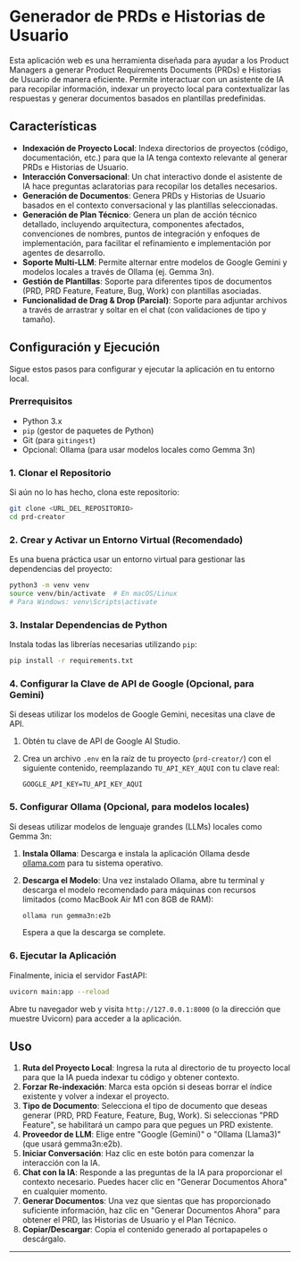# Generador de PRDs e Historias de Usuario

Esta aplicación web es una herramienta diseñada para ayudar a los Product Managers a generar Product Requirements Documents (PRDs) e Historias de Usuario de manera eficiente. Permite interactuar con un asistente de IA para recopilar información, indexar un proyecto local para contextualizar las respuestas y generar documentos basados en plantillas predefinidas.

## Características

*   **Indexación de Proyecto Local**: Indexa directorios de proyectos (código, documentación, etc.) para que la IA tenga contexto relevante al generar PRDs e Historias de Usuario.
*   **Interacción Conversacional**: Un chat interactivo donde el asistente de IA hace preguntas aclaratorias para recopilar los detalles necesarios.
*   **Generación de Documentos**: Genera PRDs y Historias de Usuario basados en el contexto conversacional y las plantillas seleccionadas.
*   **Generación de Plan Técnico**: Genera un plan de acción técnico detallado, incluyendo arquitectura, componentes afectados, convenciones de nombres, puntos de integración y enfoques de implementación, para facilitar el refinamiento e implementación por agentes de desarrollo.
*   **Soporte Multi-LLM**: Permite alternar entre modelos de Google Gemini y modelos locales a través de Ollama (ej. Gemma 3n).
*   **Gestión de Plantillas**: Soporte para diferentes tipos de documentos (PRD, PRD Feature, Feature, Bug, Work) con plantillas asociadas.
*   **Funcionalidad de Drag & Drop (Parcial)**: Soporte para adjuntar archivos a través de arrastrar y soltar en el chat (con validaciones de tipo y tamaño).

## Configuración y Ejecución

Sigue estos pasos para configurar y ejecutar la aplicación en tu entorno local.

### Prerrequisitos

*   Python 3.x
*   `pip` (gestor de paquetes de Python)
*   Git (para `gitingest`)
*   Opcional: Ollama (para usar modelos locales como Gemma 3n)

### 1. Clonar el Repositorio

Si aún no lo has hecho, clona este repositorio:

```bash
git clone <URL_DEL_REPOSITORIO>
cd prd-creator
```

### 2. Crear y Activar un Entorno Virtual (Recomendado)

Es una buena práctica usar un entorno virtual para gestionar las dependencias del proyecto:

```bash
python3 -m venv venv
source venv/bin/activate  # En macOS/Linux
# Para Windows: venv\Scripts\activate
```

### 3. Instalar Dependencias de Python

Instala todas las librerías necesarias utilizando `pip`:

```bash
pip install -r requirements.txt
```

### 4. Configurar la Clave de API de Google (Opcional, para Gemini)

Si deseas utilizar los modelos de Google Gemini, necesitas una clave de API.

1.  Obtén tu clave de API de Google AI Studio.
2.  Crea un archivo `.env` en la raíz de tu proyecto (`prd-creator/`) con el siguiente contenido, reemplazando `TU_API_KEY_AQUI` con tu clave real:

    ```
    GOOGLE_API_KEY=TU_API_KEY_AQUI
    ```

### 5. Configurar Ollama (Opcional, para modelos locales)

Si deseas utilizar modelos de lenguaje grandes (LLMs) locales como Gemma 3n:

1.  **Instala Ollama**: Descarga e instala la aplicación Ollama desde [ollama.com](https://ollama.com/) para tu sistema operativo.
2.  **Descarga el Modelo**: Una vez instalado Ollama, abre tu terminal y descarga el modelo recomendado para máquinas con recursos limitados (como MacBook Air M1 con 8GB de RAM):

    ```bash
    ollama run gemma3n:e2b
    ```
    Espera a que la descarga se complete.

### 6. Ejecutar la Aplicación

Finalmente, inicia el servidor FastAPI:

```bash
uvicorn main:app --reload
```

Abre tu navegador web y visita `http://127.0.0.1:8000` (o la dirección que muestre Uvicorn) para acceder a la aplicación.

## Uso

1.  **Ruta del Proyecto Local**: Ingresa la ruta al directorio de tu proyecto local para que la IA pueda indexar tu código y obtener contexto.
2.  **Forzar Re-indexación**: Marca esta opción si deseas borrar el índice existente y volver a indexar el proyecto.
3.  **Tipo de Documento**: Selecciona el tipo de documento que deseas generar (PRD, PRD Feature, Feature, Bug, Work). Si seleccionas "PRD Feature", se habilitará un campo para que pegues un PRD existente.
4.  **Proveedor de LLM**: Elige entre "Google (Gemini)" o "Ollama (Llama3)" (que usará gemma3n:e2b).
5.  **Iniciar Conversación**: Haz clic en este botón para comenzar la interacción con la IA.
6.  **Chat con la IA**: Responde a las preguntas de la IA para proporcionar el contexto necesario. Puedes hacer clic en "Generar Documentos Ahora" en cualquier momento.
7.  **Generar Documentos**: Una vez que sientas que has proporcionado suficiente información, haz clic en "Generar Documentos Ahora" para obtener el PRD, las Historias de Usuario y el Plan Técnico.
8.  **Copiar/Descargar**: Copia el contenido generado al portapapeles o descárgalo.

---
